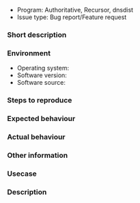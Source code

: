 <!-- Before filing an issue, please search the existing issues (both open and closed) to see if your report might be duplicate -->

<!-- Tell us what is issue is about -->
 - Program: Authoritative, Recursor, dnsdist <!-- delete the ones that don't apply -->
 - Issue type: Bug report/Feature request <!-- delete the one that does not apply -->

### Short description
<!-- Tell in a few words what the issue/request is -->

<!--
If this is a bug report, use the following part the the template and delete the bottom half.
-->
### Environment
<!-- Tell us about the environment -->
 - Operating system: 
 - Software version: 
 - Software source: <!-- e.g. Operating system repository, PowerDNS repository, compiled yourself -->

### Steps to reproduce
<!-- Tell us step-by-step how the issue can be triggered. Please include your configuration file and any (Lua) scripts that are loaded. -->

### Expected behaviour
<!-- What would you expect what happens when the reproduction steps are run -->

### Actual behaviour
<!-- What did happen? Please (if possible) provide logs, output from `dig` and/or tcpdump/wireshark data -->

### Other information
<!-- if you already did more digging into the issue, please provide all the information you gathered -->

<!--
Use the part below to file a feature request and delete the bug report part above.
-->
### Usecase
<!-- Tell what you're trying to achieve, without describing _what_ the requested feature should do -->

### Description
<!-- Describe as extensively as possible what you want the software to do -->

